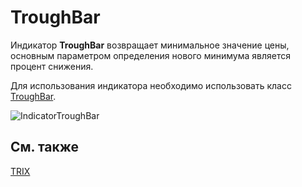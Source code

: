 # TroughBar

Индикатор **TroughBar** возвращает минимальное значение цены, основным параметром определения нового минимума является процент снижения. 

Для использования индикатора необходимо использовать класс [TroughBar](../api/StockSharp.Algo.Indicators.TroughBar.html). 

![IndicatorTroughBar](~/images/IndicatorTroughBar.png)

## См. также

[TRIX](IndicatorTrix.md)
